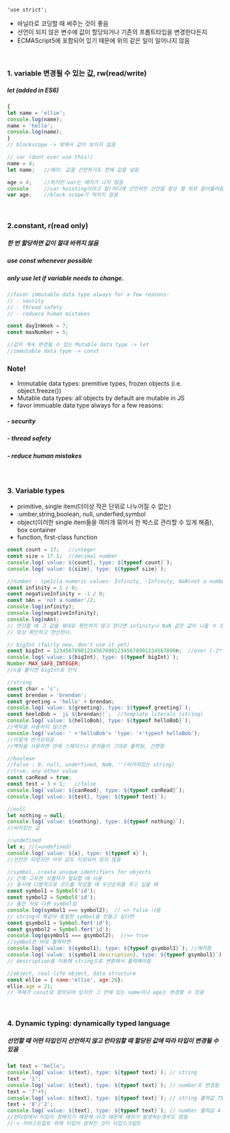 ``` 'use strict'; ```
- 바닐라로 코딩할 때 써주는 것이 좋음
- 선언이 되지 않은 변수에 값이 할당되거나 기존의 프롭트타입을 변경한다든지
- ECMAScript5에 포함되어 있기 때문에 위의 같은 일이 일어나지 않음
<br>


### 1. variable 변경될 수 있는 값, rw(read/write)
##### let (added in ES6)
```javascript
{
let name = 'ellie';
console.log(name);
name = 'hello';
console.log(name);
}
// blockscope -> 밖에서 값이 보이지 않음

// var (dont ever use this!)
name = 4;
let name;   //에러: 값을 선언하기도 전에 값을 넣음

age = 4;    //하지만 var는 에러가 나지 않음
console     //var hoisting이라고 함(어디에 선언하든 선언을 항상 젤 위로 끌어올려줌)
var age;    //block scope가 먹히지 않음
```
<br>

### 2.constant, r(read only)
##### 한 번 할당하면 값이 절대 바뀌지 않음
##### use const whenever possible
##### only use let if variable needs to change.
```javascript
//favor immutable data type always for a few reasons:
// - seurity
// - thread safety
// - reduece human mistakes

const dayInWeek = 7;
const maxNumber = 5;

//값이 계속 변경될 수 있는 Mutable data type -> let
//immutable data type -> const
```

### Note!
- Immutable data types: premitive types, frozen objects (i.e. object.freeze())
- Mutable data types: all objects by default are mutable in JS
- favor immuable data type always for a few reasons:
##### - security
##### - thread safety
##### - reduce human mistakes
<br>

### 3. Variable types
- primitive, single item(더이상 작은 단위로 나누어질 수 없는)
- :umber,string,boolean, null, underfied,symbol
- object(이러한 single item들을 여러개 묶어서 한 박스로 관라할 수 있게 해줌), box container
- function, first-class function 
```javascript
const count = 17;   //integer
const size = 17.1;  //decimal number
console.log(`value: ${count}, type: ${typeof count}`);
console.log(`value: ${size}, type: ${typeof size}`);

//number - speicla numeric values: Infinity, -Infinity, NaN(not a number)
const infinity = 1 / 0;
const negativeInfinity = -1 / 0;
const nAn = 'not a number'/2;
console.log(infinity);
console.log(negativeInfinity);
console.log(nAn);
// 연산할 때 그 값을 제대로 확인하지 않고 한다면 infinity나 NaN 같은 값이 나올 수 있으므로 
// 항상 확인하고 연산한다.

// bigInt (fairly new, don't use it yet)
const bigInt = 1234567890123456789012345678901234567890n;  //over (-2**53) ~ 2**53
console.log(`value: ${bigInt}, type: ${typeof bigInt}`);
Number.MAX_SAFE_INTEGER;
//n을 붙이면 bigInt로 인식

//string
const char = 'c';
const brendan = 'brendan';
const greeting = 'hello' + brendan;
console.log(`value: ${greeting}, type: ${typeof greeting}`);
const heeloBob = `ji ${brendan}!`;  //template literals (string)
console.log(`value: ${helloBob}, type: ${typeof helloBob}`);
//백틱을 사용하지 않으면
console.log('value: ' +'helloBob'+ 'type: '+'typeof helloBob');
//이렇게 번거로워짐
//백틱을 사용하면 안에 스페이스나 문자들이 그대로 출력됨, 간편함

//boolean
//false : 0, null, underfined, NaN, ''(비어져있는 string)
//true: any other value
const canRead = true;
const test = 3 < 1;   //false
console.log(`value: ${canRead}, type: ${typeof canRead}`);
console.log(`value: ${test}, type: ${typeof test}`);

//null
let nothing = null;
console.log(`value: ${nothing}, type: ${typeof nothing}`);
//비어있는 값

//undefined
let x; //(=undefined)
console.log(`value: ${x}, type: ${typeof x}`);
//선언은 되었지만 아무 값도 지정되어 있지 않음

//symbol, create unique identifiers for objects
// 간혹 고유한 식별자가 필요할 때 사용
// 동시에 다발적으로 코드를 작성할 때 우선순위를 주고 싶을 때
const symbol1 = Symbol('id');
const symbol2 = Symbol('id');
// 둘은 서로 다른 symbol임
console.log(symbol1 === symbol2);  // => false 나옴
// string이 똑같아 동일한 symbol을 만들고 싶다면
const gsymbol1 = Symbol.for('id');
const gsymbol2 = Symbol.for('id');
console.log(gsymbol1 === gsymbol2);  //=> true
//symbol은 바로 출력하면
console.log(`value: ${symbol1}, type: ${typeof gsymbol1}`); //에러뜸
console.log(`value: ${symbol1.description}, type: ${typeof gsymbol1}`);
// description을 이용해 string으로 변환해서 출력해야함

//object, real-life object, data structure
const ellie = { name:'ellie', age:20};
ellie.age = 21;  
// 객체가 const로 정의되어 있지만 그 안에 있는 name이나 age는 변경할 수 있음
```
<br>

### 4. Dynamic typing: dynamically typed language 
##### 선언할 때 어떤 타입인지 선언하지 않고 런타임할 때 할당된 값에 따라 타입이 변경될 수 있음
```javascript
let text = 'hello';
console.log(`value: ${text}, type: ${typeof text}`); // string
text = '1';
console.log(`value: ${text}, type: ${typeof text}`); // number로 변경됨
text = '7'+5;
console.log(`value: ${text}, type: ${typeof text}`); // string 출력값 75
text = '8'/'2';
console.log(`value: ${text}, type: ${typeof text}`); // number 출력값 4
//런타임에서 타입이 정해지기 때문에 이것 때문에 에러가 발생하는경우도 많음
//-> 자바스트립트 위에 타입이 얹혀진 것이 타입스크립트
```
